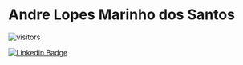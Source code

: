 # Andre Lopes Marinho dos Santos

![visitors](https://visitor-badge.glitch.me/badge?page_id=andrelopesmds/andrelopesmds)

[![Linkedin Badge](https://img.shields.io/badge/LinkedIn-0077B5?style=for-the-badge&logo=andrelopesmds&logoColor=white)](https://www.linkedin.com/in/andrelopesmds/)
